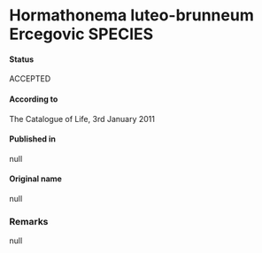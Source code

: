 # Hormathonema luteo-brunneum Ercegovic SPECIES

#### Status
ACCEPTED

#### According to
The Catalogue of Life, 3rd January 2011

#### Published in
null

#### Original name
null

### Remarks
null